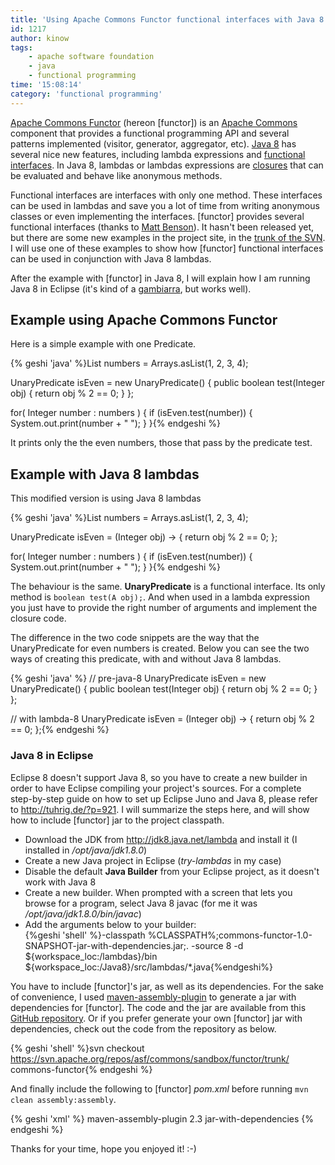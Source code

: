 ```yaml
---
title: 'Using Apache Commons Functor functional interfaces with Java 8 lambdas'
id: 1217
author: kinow
tags:
    - apache software foundation
    - java
    - functional programming
time: '15:08:14'
category: 'functional programming'
---
```

<p><a href='http://commons.apache.org/sandbox/functor/'>Apache Commons Functor</a> (hereon [functor]) is an <a href='http://commons.apache.org/'>Apache Commons</a> component that provides a functional programming API and several patterns implemented (visitor, generator, aggregator, etc). <a href="http://openjdk.java.net/projects/lambda/" title="Java 8 lambda">Java 8</a> has several nice new features, including lambda expressions and <a href="http://datumedge.blogspot.com.br/2012/06/java-8-lambdas.html">functional interfaces</a>. In Java 8, lambdas or lambdas expressions are <a href="http://tronicek.blogspot.com.br/2007/12/closures-closure-is-form-of-anonymous_28.html">closures</a> that can be evaluated and behave like anonymous methods.</p>

<p>Functional interfaces are interfaces with only one method. These interfaces can be used in lambdas and save you a lot of time from writing anonymous classes or even implementing the interfaces. [functor] provides several functional interfaces (thanks to <a href="https://issues.apache.org/jira/browse/FUNCTOR-20">Matt Benson</a>). It hasn't been released yet, but there are some new examples in the project site, in the <a href="http://svn.apache.org/viewvc/commons/proper/functor/trunk/" title="[functor] SVN trunk">trunk of the SVN</a>. I will use one of these examples to show how [functor] functional interfaces can be used in conjunction with Java 8 lambdas.</p>

<p>After the example with [functor] in Java 8, I will explain how I am running Java 8 in Eclipse (it's kind of a <a href="http://www.speaklikeabrazilian.com/expression/define?e=Gambiarra" title="Gambiarra">gambiarra</a>, but works well).</p>

<!-- more -->

## Example using Apache Commons Functor

<p>Here is a simple example with one Predicate.</p>

{% geshi 'java' %}List<Integer> numbers = Arrays.asList(1, 2, 3, 4);

UnaryPredicate<Integer> isEven = new UnaryPredicate<Integer>() {
    public boolean test(Integer obj) {
        return obj % 2 == 0;
    }
};

for( Integer number : numbers ) {
    if (isEven.test(number)) {
        System.out.print(number + " ");
    }
}{% endgeshi %}

<p>It prints only the the even numbers, those that pass by the predicate test.</p>

## Example with Java 8 lambdas

<p>This modified version is using Java 8 lambdas</p>

{% geshi 'java' %}List<Integer> numbers = Arrays.asList(1, 2, 3, 4);

UnaryPredicate<Integer> isEven = (Integer obj) -> { return obj % 2 == 0; };
 
for( Integer number : numbers ) {
    if (isEven.test(number)) {
        System.out.print(number + " ");
    }
}{% endgeshi %}

<p>The behaviour is the same. <strong>UnaryPredicate</strong> is a functional interface. Its only method is <code>boolean test(A obj);</code>. And when used in a lambda expression you just have to provide the right number of arguments and implement the closure code.</p>

<p>The difference in the two code snippets are the way that the UnaryPredicate for even numbers is created. Below you can see the two ways of creating this predicate, with and without Java 8 lambdas.</p>

{% geshi 'java' %}
// pre-java-8
UnaryPredicate isEven = new UnaryPredicate() {
    public boolean test(Integer obj) {
        return obj % 2 == 0;
    }
};

// with lambda-8
UnaryPredicate isEven = (Integer obj) -> { return obj % 2 == 0; };{% endgeshi %}

<h3>Java 8 in Eclipse</h3>

<p>Eclipse 8 doesn't support Java 8, so you have to create a new builder in order to have Eclipse compiling your project's sources. For a complete step-by-step guide on how to set up Eclipse Juno and Java 8, please refer to <a href="http://tuhrig.de/?p=921" title="http://tuhrig.de/?p=921">http://tuhrig.de/?p=921</a>. I will summarize the steps here, and will show how to include [functor] jar to the project classpath.</p>

<ul>
	<li>Download the JDK from <a href="http://jdk8.java.net/lambda" title="http://jdk8.java.net/lambda">http://jdk8.java.net/lambda</a> and install it (I installed in <em>/opt/java/jdk1.8.0</em>)</li>
	<li>Create a new Java project in Eclipse (<em>try-lambdas</em> in my case)</li>
	<li>Disable the default <strong>Java Builder</strong> from your Eclipse project, as it doesn't work with Java 8</li>
	<li>Create a new builder. When prompted with a screen that lets you browse for a program, select Java 8 javac (for me it was <em>/opt/java/jdk1.8.0/bin/javac</em>)</li>
	<li>Add the arguments below to your builder: <br />
{%geshi 'shell' %}-classpath %CLASSPATH%;commons-functor-1.0-SNAPSHOT-jar-with-dependencies.jar;.
-source 8
-d ${workspace_loc:/lambdas}/bin
${workspace_loc:/Java8}/src/lambdas/*.java{%endgeshi%}
</li>
</ul>

<p>You have to include [functor]'s jar, as well as its dependencies. For the sake of convenience, I used <a href="http://maven.apache.org/plugins/maven-assembly-plugin/" title="maven-assembly-plugin">maven-assembly-plugin</a> to generate a jar with dependencies for [functor]. The code and the jar are available from this <a href="https://github.com/kinow/try-lambdas" title="try-lambdas GitHub repository">GitHub repository</a>. Or if you prefer generate your own [functor] jar with dependencies, check out the code from the repository as below.</p>

{% geshi 'shell' %}svn checkout https://svn.apache.org/repos/asf/commons/sandbox/functor/trunk/ commons-functor{% endgeshi %}

<p>And finally include the following to [functor] <em>pom.xml</em> before running <code>mvn clean assembly:assembly</code>.</p>

{% geshi 'xml' %}<plugin>
  <artifactId>maven-assembly-plugin</artifactId>
  <version>2.3</version>
  <configuration>
    <descriptorRefs>
      <descriptorRef>jar-with-dependencies</descriptorRef>
    </descriptorRefs>
  </configuration>
</plugin>{% endgeshi %}

<p>Thanks for your time, hope you enjoyed it! :-)</p>